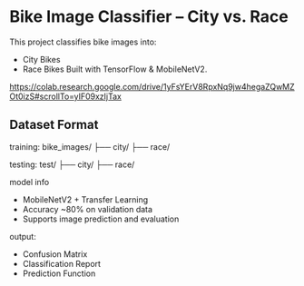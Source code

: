 # Bike Image Classifier – City vs. Race
This project classifies bike images into:
- City Bikes
- Race Bikes
Built with TensorFlow & MobileNetV2.

https://colab.research.google.com/drive/1yFsYErV8RpxNq9jw4hegaZQwMZOt0izS#scrollTo=yIF09xzIjTax

##  Dataset Format
training:
bike_images/
├── city/
├── race/

testing:
test/
├── city/
├── race/

model info

- MobileNetV2 + Transfer Learning
- Accuracy ~80% on validation data
- Supports image prediction and evaluation

output:

- Confusion Matrix
- Classification Report
- Prediction Function

